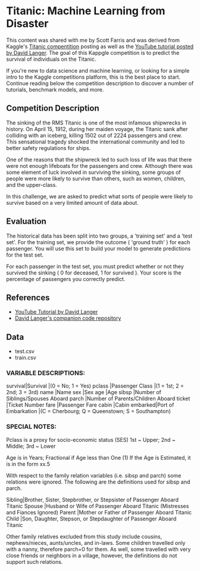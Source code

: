 # Titanic:  Machine Learning from Disaster

This content was shared with me by Scott Farris and was derived from Kaggle's [Titanic compentition](https://www.kaggle.com/c/titanic) posting as well as the [YouTube tutorial posted by David Langer](https://www.youtube.com/playlist?list=PLTJTBoU5HOCRrTs3cJK-PbHM39cwCU0PF).  The goal of this Kappgle competition is to predict the survival of individuals on the Titanic.

If you're new to data science and machine learning, or looking for a simple intro to the Kaggle competitions platform, this is the best place to start.  Continue reading below the competition description to discover a number of tutorials, benchmark models, and more.

## Competition Description
The sinking of the RMS Titanic is one of the most infamous shipwrecks in history.  On April 15, 1912, during her maiden voyage, the Titanic sank after colliding with an iceberg, killing 1502 out of 2224 passengers and crew. This sensational tragedy shocked the international community and led to better safety regulations for ships.

One of the reasons that the shipwreck led to such loss of life was that there were not enough lifeboats for the passengers and crew.  Although there was some element of luck involved in surviving the sinking, some groups of people were more likely to survive than others, such as women, children, and the upper-class.

In this challenge, we are asked to predict what sorts of people were likely to survive based on a very limited amount of data about.

## Evaluation
The historical data has been split into two groups, a 'training set' and a 'test set'.  For the training set, we provide the outcome ( 'ground truth' ) for each passenger.  You will use this set to build your model to generate predictions for the test set.

For each passenger in the test set, you must predict whether or not they survived the sinking ( 0 for deceased, 1 for survived ).  Your score is the percentage of passengers you correctly predict.

## References
* [YouTube Tutorial by David Langer](https://www.youtube.com/playlist?list=PLTJTBoU5HOCRrTs3cJK-PbHM39cwCU0PF)
* [David Langer's companion code repository](https://github.com/EasyD/IntroToDataScience)
 
## Data
* test.csv
* train.csv

### VARIABLE DESCRIPTIONS:
survival|Survival
        |(0 = No; 1 = Yes)
pclass  |Passenger Class
        |(1 = 1st; 2 = 2nd; 3 = 3rd)
name    |Name
sex     |Sex
age     |Age
sibsp   |Number of Siblings/Spouses Aboard
parch   |Number of Parents/Children Aboard
ticket  |Ticket Number
fare    |Passenger Fare
cabin   |Cabin
embarked|Port of Embarkation
        |(C = Cherbourg; Q = Queenstown; S = Southampton)

### SPECIAL NOTES:
Pclass is a proxy for socio-economic status (SES)
 1st ~ Upper; 2nd ~ Middle; 3rd ~ Lower

Age is in Years; Fractional if Age less than One (1)
 If the Age is Estimated, it is in the form xx.5

With respect to the family relation variables (i.e. sibsp and parch) some relations were ignored.  The following are the definitions used for sibsp and parch.

Sibling|Brother, Sister, Stepbrother, or Stepsister of Passenger Aboard Titanic
Spouse |Husband or Wife of Passenger Aboard Titanic (Mistresses and Fiances Ignored)
Parent |Mother or Father of Passenger Aboard Titanic
Child  |Son, Daughter, Stepson, or Stepdaughter of Passenger Aboard Titanic

Other family relatives excluded from this study include cousins, nephews/nieces, aunts/uncles, and in-laws.  Some children travelled only with a nanny, therefore parch=0 for them.  As well, some travelled with very close friends or neighbors in a village, however, the definitions do not support such relations.

